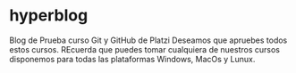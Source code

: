 # hyperblog
Blog de Prueba curso Git y GitHub de Platzi
Deseamos que apruebes todos estos cursos.
REcuerda que puedes tomar cualquiera de nuestros cursos
disponemos para todas las plataformas Windows, MacOs y Lunux.